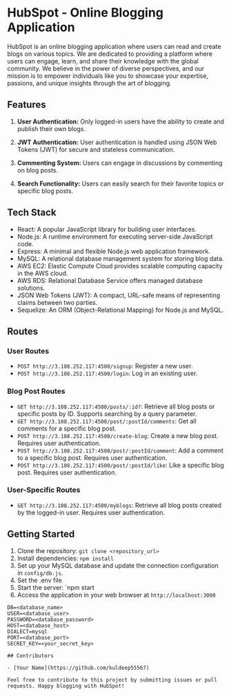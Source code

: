 # HubSpot - Online Blogging Application

HubSpot is an online blogging application where users can read and create blogs on various topics. We are dedicated to providing a platform where users can engage, learn, and share their knowledge with the global community. We believe in the power of diverse perspectives, and our mission is to empower individuals like you to showcase your expertise, passions, and unique insights through the art of blogging.

## Features

1. **User Authentication:** Only logged-in users have the ability to create and publish their own blogs.

2. **JWT Authentication:** User authentication is handled using JSON Web Tokens (JWT) for secure and stateless communication.

3. **Commenting System:** Users can engage in discussions by commenting on blog posts.

4. **Search Functionality:** Users can easily search for their favorite topics or specific blog posts.

## Tech Stack

- React: A popular JavaScript library for building user interfaces.
- Node.js: A runtime environment for executing server-side JavaScript code.
- Express: A minimal and flexible Node.js web application framework.
- MySQL: A relational database management system for storing blog data.
- AWS EC2: Elastic Compute Cloud provides scalable computing capacity in the AWS cloud.
- AWS RDS: Relational Database Service offers managed database solutions.
- JSON Web Tokens (JWT): A compact, URL-safe means of representing claims between two parties.
- Sequelize: An ORM (Object-Relational Mapping) for Node.js and MySQL.

## Routes

### User Routes

- `POST http://3.108.252.117:4500/signup`: Register a new user.
- `POST http://3.108.252.117:4500/login`: Log in an existing user.

### Blog Post Routes

- `GET http://3.108.252.117:4500/posts/:id?`: Retrieve all blog posts or specific posts by ID. Supports searching by a query parameter.
- `GET http://3.108.252.117:4500/post/:postId/comments`: Get all comments for a specific blog post.
- `POST http://3.108.252.117:4500/create-blog`: Create a new blog post. Requires user authentication.
- `POST http://3.108.252.117:4500/post/:postId/comment`: Add a comment to a specific blog post. Requires user authentication.
- `POST http://3.108.252.117:4500/post/:postId/like`: Like a specific blog post. Requires user authentication.

### User-Specific Routes

- `GET http://3.108.252.117:4500/myblogs`: Retrieve all blog posts created by the logged-in user. Requires user authentication.

## Getting Started

1. Clone the repository: `git clone <repository_url>`
2. Install dependencies: `npm install`
3. Set up your MySQL database and update the connection configuration in `config/db.js`.
4. Set the .env file
5. Start the server: `npm start
6. Access the application in your web browser at `http://localhost:3000`

```dotenv
DB=<database_name>
USER=<database_user>
PASSWORD=<database_password>
HOST=<database_host>
DIALECT=mysql
PORT=<database_port>
SECRET_KEY=<your_secret_key>

## Contributors

- [Your Name](https://github.com/kuldeep55567)

Feel free to contribute to this project by submitting issues or pull requests. Happy blogging with HubSpot!

